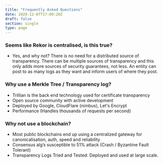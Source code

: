 ```yaml
---
title: "Frequently Asked Questions"
date: 2020-12-07T17:09:20Z
draft: false
section: single
type: page
---
```


### Seems like Rekor is centralised, is this true?
* Yes, and why not? There is no need for a distributed source of transparency. There can be multiple sources of
   transparency and this only adds more sources of security guarantees, not less. An entity can
   post to as many logs as they want and inform users of where they post.

### Why use a Merkle Tree / Transparency log?
* Trillian is the back end technology used for  certificate transparency
* Open source community with active development
* Deployed by Google, CloudFlare (nimbus), Let's Encrypt
* Performance (Handles thousands of requests per second)

### Why not use a blockchain?
* Most public blockchains end up using a centralized gateway for canonicalisation, auth, speed and reliability
* Consensus alg’s susceptible to 51% attack (Crash / Byzantine Fault Tolerant)
* Transparency Logs Tried and Tested: Deployed and used at large scale.
